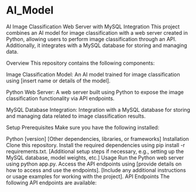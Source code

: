 # AI_Model
AI Image Classification Web Server with MySQL Integration
This project combines an AI model for image classification with a web server created in Python, allowing users to perform image classification through an API. Additionally, it integrates with a MySQL database for storing and managing data.

Overview
This repository contains the following components:

Image Classification Model: An AI model trained for image classification using [insert name or details of the model].

Python Web Server: A web server built using Python to expose the image classification functionality via API endpoints.

MySQL Database Integration: Integration with a MySQL database for storing and managing data related to image classification results.

Setup
Prerequisites
Make sure you have the following installed:

Python [version]
[Other dependencies, libraries, or frameworks]
Installation
Clone this repository.
Install the required dependencies using pip install -r requirements.txt.
[Additional setup steps if necessary, e.g., setting up the MySQL database, model weights, etc.]
Usage
Run the Python web server using python app.py.
Access the API endpoints using [provide details on how to access and use the endpoints].
[Include any additional instructions or usage examples for working with the project].
API Endpoints
The following API endpoints are available:









